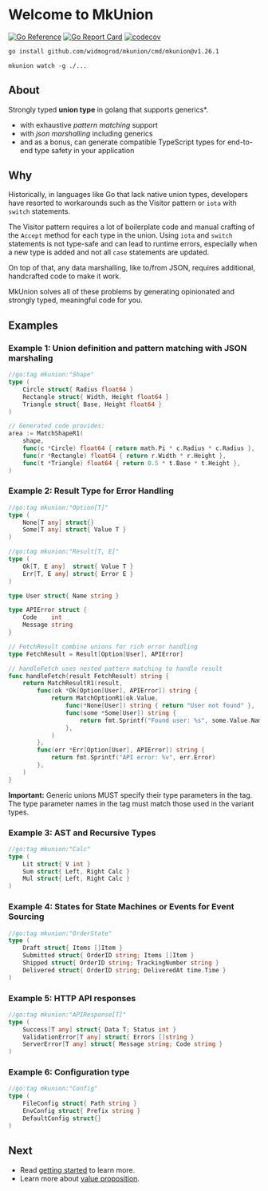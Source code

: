 # Welcome to MkUnion
[![Go Reference](https://pkg.go.dev/badge/github.com/widmogrod/mkunion.svg)](https://pkg.go.dev/github.com/widmogrod/mkunion)
[![Go Report Card](https://goreportcard.com/badge/github.com/widmogrod/mkunion)](https://goreportcard.com/report/github.com/widmogrod/mkunion)
[![codecov](https://codecov.io/gh/widmogrod/mkunion/branch/main/graph/badge.svg?token=3Z3Z3Z3Z3Z)](https://codecov.io/gh/widmogrod/mkunion)

```bash
go install github.com/widmogrod/mkunion/cmd/mkunion@v1.26.1
```

```
mkunion watch -g ./...
```

## About
Strongly typed **union type** in golang that supports generics*.

* with exhaustive _pattern matching_ support
* with _json marshalling_ including generics
* and as a bonus, can generate compatible TypeScript types for end-to-end type safety in your application

## Why
Historically, in languages like Go that lack native union types, developers have resorted to workarounds such as the Visitor pattern or `iota` with `switch` statements.

The Visitor pattern requires a lot of boilerplate code and manual crafting of the `Accept` method for each type in the union.
Using `iota` and `switch` statements is not type-safe and can lead to runtime errors, especially when a new type is added and not all `case` statements are updated.

On top of that, any data marshalling, like to/from JSON, requires additional, handcrafted code to make it work.

MkUnion solves all of these problems by generating opinionated and strongly typed, meaningful code for you.

## Examples

### Example 1: Union definition and pattern matching with JSON marshaling

```go
//go:tag mkunion:"Shape"
type (
    Circle struct{ Radius float64 }
    Rectangle struct{ Width, Height float64 }
    Triangle struct{ Base, Height float64 }
)

// Generated code provides:
area := MatchShapeR1(
    shape,
    func(c *Circle) float64 { return math.Pi * c.Radius * c.Radius },
    func(r *Rectangle) float64 { return r.Width * r.Height },
    func(t *Triangle) float64 { return 0.5 * t.Base * t.Height },
)
```

### Example 2: Result Type for Error Handling

```go
//go:tag mkunion:"Option[T]"
type (
	None[T any] struct{}
	Some[T any] struct{ Value T }
)

//go:tag mkunion:"Result[T, E]"
type (
	Ok[T, E any]  struct{ Value T }
	Err[T, E any] struct{ Error E }
)

type User struct{ Name string }

type APIError struct {
	Code    int
	Message string
}

// FetchResult combine unions for rich error handling
type FetchResult = Result[Option[User], APIError]

// handleFetch uses nested pattern matching to handle result
func handleFetch(result FetchResult) string {
	return MatchResultR1(result,
		func(ok *Ok[Option[User], APIError]) string {
			return MatchOptionR1(ok.Value,
				func(*None[User]) string { return "User not found" },
				func(some *Some[User]) string {
					return fmt.Sprintf("Found user: %s", some.Value.Name)
				},
			)
		},
		func(err *Err[Option[User], APIError]) string {
			return fmt.Sprintf("API error: %v", err.Error)
		},
	)
}

```

**Important:** Generic unions MUST specify their type parameters in the tag. The type parameter names in the tag must match those used in the variant types.

### Example 3: AST and Recursive Types

```go title="example/calculator_example.go"
//go:tag mkunion:"Calc"
type (
    Lit struct{ V int }
    Sum struct{ Left, Right Calc }
    Mul struct{ Left, Right Calc }
)
```

### Example 4: States for State Machines or Events for Event Sourcing

```go
//go:tag mkunion:"OrderState"
type (
    Draft struct{ Items []Item }
    Submitted struct{ OrderID string; Items []Item }
    Shipped struct{ OrderID string; TrackingNumber string }
    Delivered struct{ OrderID string; DeliveredAt time.Time }
)
```

### Example 5: HTTP API responses

```go
//go:tag mkunion:"APIResponse[T]"
type (
    Success[T any] struct{ Data T; Status int }
    ValidationError[T any] struct{ Errors []string }
    ServerError[T any] struct{ Message string; Code string }
)
```

### Example 6: Configuration type
```go
//go:tag mkunion:"Config"  
type (
    FileConfig struct{ Path string }
    EnvConfig struct{ Prefix string }
    DefaultConfig struct{}
)
```


## Next

- Read [getting started](https://widmogrod.github.io/mkunion/getting_started/) to learn more.
- Learn more about [value proposition](https://widmogrod.github.io/mkunion/value_proposition/).
